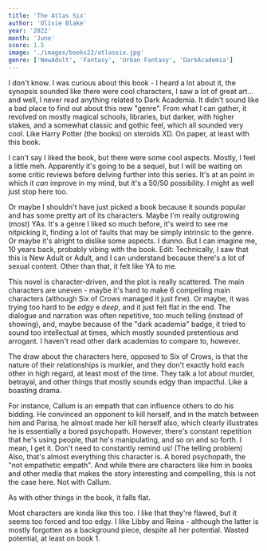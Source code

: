 ```yaml
---
title: 'The Atlas Six'
author: 'Olivie Blake'
year: '2022'
month: 'June'
score: 1.5
image: './images/books22/atlassix.jpg'
genre: ['NewAdult', 'Fantasy', 'Urban Fantasy', 'DarkAcademia']
---
```


I don't know. I was curious about this book - I heard a lot about it, the synopsis sounded like there were cool characters, I saw a lot of great art... and well, I never read anything related to Dark Academia. It didn't sound like a bad place to find out about this new "genre". From what I can gather, it revolved on mostly magical schools, libraries, but darker, with higher stakes, and a somewhat classic and gothic feel, which all sounded very cool. Like Harry Potter (the books) on steroids XD. On paper, at least with this book.

I can't say I liked the book, but there were some cool aspects. Mostly, I feel a little meh. Apparently it's going to be a sequel, but I will be waiting on some critic reviews before delving further into this series. It's at an point in which it _can_ improve in my mind, but it's a 50/50 possibility. I might as well just stop here too.

Or maybe I shouldn't have just picked a book because it sounds popular and has some pretty art of its characters. Maybe I'm really outgrowing (most) YAs. It's a genre I liked so much before, it's weird to see me nitpicking it, finding a lot of faults that may be simply intrinsic to the genre. Or maybe it's alright to dislike some aspects. I dunno. But I can imagine me, 10 years back, probably vibing with the book. Edit: Technically, I saw that this is New Adult or Adult, and I can understand because there's a lot of sexual content. Other than that, it felt like YA to me.

This novel is character-driven, and the plot is really scattered. The main characters are uneven - maybe it's hard to make 6 compelling main characters (although Six of Crows managed it just fine). Or maybe, it was trying too hard to be _edgy_ e _deep_, and it just felt flat in the end. The dialogue and narration was often repetitive, too much telling (instead of showing), and, maybe because of the "dark academia" badge, it tried to sound too intellectual at times, which mostly sounded pretentious and arrogant. I haven't read other dark academias to compare to, however.

The draw about the characters here, opposed to Six of Crows, is that the nature of their relationships is murkier, and they don't exactly hold each other in high regard, at least most of the time. They talk a lot about murder, betrayal, and other things that mostly sounds edgy than impactful. Like a boasting drama.

For instance, Callum is an empath that can influence others to do his bidding. He convinced an opponent to kill herself, and in the match between him and Parisa, he almost made her kill herself also, which clearly illustrates he is essentially a bored psychopath. However, there's constant repetition that he's using people, that he's manipulating, and so on and so forth. I mean, I get it. Don't need to constantly remind us! (The telling problem) Also, that's almost everything this character is. A bored psychopath, the "not empathetic empath". And while there are characters like him in books and other media that makes the story interesting and compelling, this is not the case here. Not with Callum.

As with other things in the book, it falls flat.

Most characters are kinda like this too. I like that they're flawed, but it seems too forced and too edgy. I like Libby and Reina - although the latter is mostly forgotten as a background piece, despite all her potential. Wasted potential, at least on book 1.
